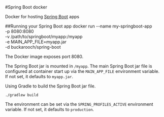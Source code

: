 #Spring Boot docker

Docker for hosting [Spring Boot](https://projects.spring.io/spring-boot/) apps

##Running your Spring Boot app
    docker run --name my-springboot-app \
        -p 8080:8080 \
        -v /path/to/springboot/myapp:/myapp \
        -e MAIN_APP_FILE=myapp.jar \
        -d buckarooch/spring-boot

The Docker image exposes port 8080.

The Spring Boot jar is mounted in `/myapp`. The main Spring Boot jar file is configured at container start up via the `MAIN_APP_FILE` environment variable. If not set, it defaults to `myapp.jar`.

Using Gradle to build the Spring Boot jar file.
```
./gradlew build
```
The environment can be set via the `SPRING_PROFILES_ACTIVE` environment variable. If not set, it defaults to `production`.
